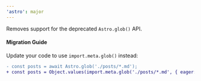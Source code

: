 ```yaml
---
'astro': major
---
```


Removes support for the deprecated `Astro.glob()` API.

#### Migration Guide

Update your code to use `import.meta.glob()` instead:

```diff
- const posts = await Astro.glob('./posts/*.md');
+ const posts = Object.values(import.meta.glob('./posts/*.md', { eager: true }));
```
